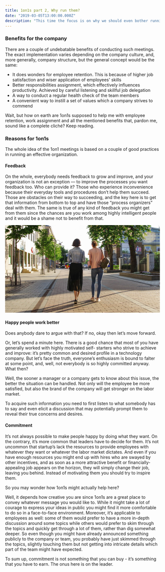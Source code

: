 ```yaml
---
title: 1on1s part 2, Why run them?
date: "2019-03-05T13:00:00.000Z"
description: "This time the focus is on why we should even bother running meetings like that. There are a couple of undebatable benefits of conducting such meetings."
---
```


### Benefits for the company

There are a couple of undebatable benefits of conducting such meetings. The
exact implementation varies depending on the company culture, and, more
generally, company structure, but the general concept would be the same:

* It does wonders for employee retention. This is because of higher job
satisfaction and wiser application of employees' skills
* Better responsibilities assignment, which effectively influences productivity.
Achieved by careful listening and skillful job delegation
* A way to conduct a regular health check of the team members
* A convenient way to instill a set of values which a company strives to commend

Wait, but how on earth are 1on1s supposed to help me with employee retention,
work assignment and all the mentioned benefits that, pardon me, sound like a complete
cliché? Keep reading.

### Reasons for 1on1s

The whole idea of the 1on1 meetings is based on a couple of good practices in
running an effective organization.

#### Feedback

On the whole, everybody needs feedback to grow and improve, and your
organization is not an exception — to improve the processes you want feedback
too. Who can provide it? Those who experience inconvenience because their
everyday tools and procedures don’t help them succeed. Those are obstacles on
their way to succeeding, and the key here is to get that information from bottom to top
and have those “process organizers” deal with them. The same is true of any kind
of feedback you might get from them since the chances are you work among highly
intelligent people and it would be a shame not to benefit from that.

![](./OneOnOne2.jpeg)

#### Happy people work better

Does anybody dare to argue with that? If no, okay then let’s move forward.

Or, let’s spend a minute here. There is a good chance that most of you have generally worked with highly
motivated self- starters who strive to achieve and improve: it’s pretty common
and desired profile in a technology company. But let’s face the truth,
everyone’s enthusiasm is bound to falter at some point, and, well, not everybody is so highly
committed anyway. What then?

Well, the sooner a manager or a company gets to know about this issue, the better the
situation can be handled. Not only will the employee be more satisfied, but
also the brand of the company will get stronger on the labor market.

To acquire such information you need to first listen to what somebody has to say
and even elicit a discussion that may potentially prompt them to reveal their
true concerns and desires.

#### Commitment

It’s not always possible to make people happy by doing what they want. On the
contrary, it’s more common that leaders have to decide for them. It’s not
uncommon that startup’s lack the resources to provide employees with
whatever they want or whatever the labor market dictates. And even if you have
enough resources you might end up with hires who are swayed by other incentives, and
as soon as a more attractive benefit or financially-appealing job appears on the
horizon, they will simply change their job, leaving you behind. Instead of
motivating them you should try to inspire them.

So you may wonder how 1on1s might actually help here?

Well, it depends how creative you are since 1on1s are a great place to convey
whatever message you would like to. While it might take a lot of courage to
express your ideas in public you might find it more comfortable to do so in a
face-to-face environment. Moreover, it’s applicable to employees as well: some of them would
prefer to have a more in-depth discussion around some topics while others
would prefer to skim through the topics and quickly get through a lot of
them, rather than dig somewhat deeper. So even though you might have already announced
something publicly to the company or team, you probably have just skimmed
through the topics, slightly touching them but not getting into intricate
details which part of the team might have expected.

To sum up, commitment is not something that you can buy - it’s something
that you have to earn. The onus here is on the leader.
